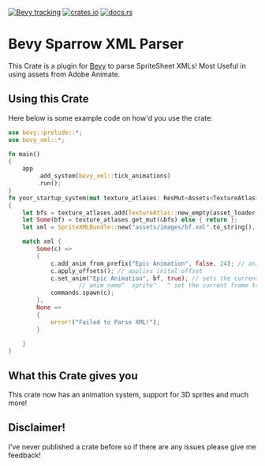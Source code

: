 [![Bevy tracking](https://img.shields.io/badge/Bevy%20tracking-released%20version-lightblue)](https://bevyengine.org/learn/book/plugin-development/#main-branch-tracking) [![crates.io](https://img.shields.io/crates/v/bevy_xml)](https://crates.io/crates/bevy_xml) [![docs.rs](https://docs.rs/bevy_xml/badge.svg)](https://docs.rs/bevy_xml)

# Bevy Sparrow XML Parser

This Crate is a plugin for [Bevy](https://bevyengine.org/) to parse SpriteSheet XMLs! Most Useful in using assets from Adobe Animate.

## Using this Crate

Here below is some example code on how'd you use the crate:

```rust ignore
use bevy::prelude::*;
use bevy_xml::*;

fn main()
{
    app
        .add_system(bevy_xml::tick_animations)
        .run();
}
fn your_startup_system(mut texture_atlases: ResMut<Assets<TextureAtlas>>, asset_loader: Res<AssetServer>)
{
    let bfs = texture_atlases.add(TextureAtlas::new_empty(asset_loader.load("images/bf.png"), Vec2::new(8192.0, 4096.0))); // handle
    let Some(bf) = texture_atlases.get_mut(&bfs) else { return };
    let xml = SpriteXMLBundle::new("assets/images/bf.xml".to_string(), &bfs, bf);

    match xml {
        Some(c) =>
        {
            c.add_anim_from_prefix("Epic Animation", false, 24); // anim name, is the animation looped?, fps
            c.apply_offsets(); // applies inital offset
            c.set_anim("Epic Animation", bf, true); // sets the current animation
                    // anim name^  sprite^   ^ set the current frame to zero?
            commands.spawn(c);
        },
        None =>
        {
            error!("Failed to Parse XML!");
        }

    }
}


```

## What this Crate gives you

This crate now has an animation system, support for 3D sprites and much more!

## Disclaimer!

I've never published a crate before so if there are any issues please give me feedback!

